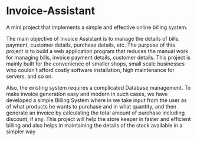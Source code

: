 # Invoice-Assistant
A mini project that implements a simple and effective online billing system.

The main objective of Invoice Assistant is to manage the details of 
bills, payment, customer details, purchase details, etc. The purpose of this 
project is to build a web application program that reduces the manual work 
for managing bills, invoice payment details, customer details. This project is 
mainly built for the convenience of smaller shops, small scale businesses who 
couldn’t afford costly software installation, high maintenance for servers, and 
so on. 

Also, the existing system requires a complicated Database 
management. To make invoice generation easy and modern in such cases, we have 
developed a simple Billing System where in we take input from the user as of 
what products he wants to purchase and in what quantity, and then generate 
an invoice by calculating the total amount of purchase including discount, if 
any. This project will help the store keeper in faster and efficient billing and 
also helps in maintaining the details of the stock available in a simpler way
